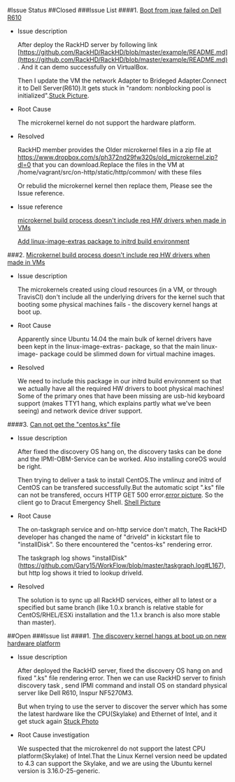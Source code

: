 #Issue Status
##Closed
###Issue List
####1. [Boot from ipxe failed on Dell R610](https://github.com/RackHD/RackHD/issues/52 "https://github.com/RackHD/RackHD/issues/52")
- Issue description

	After deploy the RackHD server by following link [https://github.com/RackHD/RackHD/blob/master/example/README.md](https://github.com/RackHD/RackHD/blob/master/example/README.md). And it can demo successfully on VirtualBox.
	
	Then I update the VM the network Adapter to Brideged Adapter.Connect it to Dell Server(R610).It gets stuck in "random: nonblocking pool is initialized".[Stuck Picture](https://photos.google.com/share/AF1QipO5GBWTvqcPrMLcEXbspenOxShAZLSKFksXrGiA25etHxcfowUAV12A2jyApbVwpw/photo/AF1QipOJIdrjz0WI2V6hslbRHUnp2celUe0-ZIM7jQc8?key=X25UbFR6bVRvUVhhMEJQM0w0SUdMQXRIMmJBaVNn).
- Root Cause

	The microkernel kernel do not support the hardware platform.
- Resolved 

	RackHD member provides the Older microkernel files in a zip file at https://www.dropbox.com/s/ph372nd29fw320s/old_microkernel.zip?dl=0 that you can download.Replace the files in the VM at /home/vagrant/src/on-http/static/http/common/ with these files

	Or rebulid the microkernel kernel then replace them, Please see the Issue reference.
- Issue reference

	[microkernel build process doesn't include req HW drivers when made in VMs](https://github.com/RackHD/RackHD/issues/57 "https://github.com/RackHD/RackHD/issues/57")
	
	[Add linux-image-extras package to initrd build environment](https://github.com/RackHD/on-imagebuilder/issues/16 "https://github.com/RackHD/on-imagebuilder/issues/16")

###2. [Microkernel build process doesn't include req HW drivers when made in VMs](https://github.com/RackHD/RackHD/issues/57 "https://github.com/RackHD/RackHD/issues/57")
- Issue description
	
	The microkernels created using cloud resources (in a VM, or through TravisCI) don't include all the underlying drivers for the kernel such that booting some physical machines fails - the discovery kernel hangs at boot up.

- Root Cause

	Apparently since Ubuntu 14.04 the main bulk of kernel drivers have been kept in the linux-image-extras-<version> package, so that the main linux-image-<version> package could be slimmed down for virtual machine images. 

- Resolved

	We need to include this package in our initrd build environment so that we actually have all the required HW drivers to boot physical machines! Some of the primary ones that have been missing are usb-hid keyboard support (makes TTY1 hang, which explains partly what we've been seeing) and network device driver support.

####3. [Can not get the "centos.ks" file](https://github.com/RackHD/RackHD/issues/68 "https://github.com/RackHD/RackHD/issues/68")
- Issue description

	After fixed the discovery OS hang on, the discovery tasks can be done and the IPMI-OBM-Service can be worked. Also installing coreOS would be right.
	
	Then trying to deliver a task to install CentOS.The vmlinuz and initrd of CentOS can be transfered successfully.But the automatic scipt ".ks" file can not be transfered, occurs HTTP GET 500 error.[error picture](https://photos.google.com/share/AF1QipO5GBWTvqcPrMLcEXbspenOxShAZLSKFksXrGiA25etHxcfowUAV12A2jyApbVwpw/photo/AF1QipN_XkFAnufLfadUj-BB114fsFgD-e5K7hXuc28C?key=X25UbFR6bVRvUVhhMEJQM0w0SUdMQXRIMmJBaVNn). So the client go to Dracut Emergency Shell. [Shell Picture](https://photos.google.com/share/AF1QipO5GBWTvqcPrMLcEXbspenOxShAZLSKFksXrGiA25etHxcfowUAV12A2jyApbVwpw/photo/AF1QipNYGqkxFwIYrXMy78L95EUutmmJO8vNKjJmmQPy?key=X25UbFR6bVRvUVhhMEJQM0w0SUdMQXRIMmJBaVNn)
- Root Cause

	The on-taskgraph service and on-http service don't match, The RackHD developer has changed the name of "driveId" in kickstart file to "installDisk". So there encountered the "centos-ks" rendering error.

	The taskgraph log shows "installDisk" (https://github.com/Gary15/WorkFlow/blob/master/taskgraph.log#L167), but http log shows it tried to lookup driveId.	
- Resolved
	
	The solution is to sync up all RackHD services, either all to latest or a specified but same branch (like 1.0.x branch is relative stable for CentOS/RHEL/ESXi installation and the 1.1.x branch is also more stable than master).



##Open
###Issue list
####1. [The discovery kernel hangs at boot up on new hardware platform](https://github.com/RackHD/RackHD/issues/93 "https://github.com/RackHD/RackHD/issues/93")
- Issue description

	After deployed the RackHD server, fixed the discovery OS hang on and fixed ".ks" file rendering error. Then we can use RackHD server to finish discovery task , send IPMI command and install OS on standard physical server like Dell R610, Inspur NF5270M3.

	But when trying to use the server to discover the server which has some the latest hardware like the CPU(Skylake) and Ethernet of Intel, and it get stuck again [Stuck Photo](https://photos.google.com/share/AF1QipNBbvTYirOy1aOgiD42H-yk0HGdvoc3qSodvkhF-GNlU3O7BFjwMoQW_Y3GchDu4g/photo/AF1QipPH7DctXHWTiTBbJ93xDvd7PaLgpnnbFGrke1xJ?key=Q2JOUXk4Nk9vSTVIRHoyVU9GSGlWeXY1NXFkUW1B)
- Root Cause investigation
	
	We suspected that the microkenrel do not support the latest CPU platform(Skylake) of Intel.That the Linux Kernel version need be updated to 4.3 can support the Skylake, and we are using the Ubuntu kernel version is 3.16.0-25-generic.
